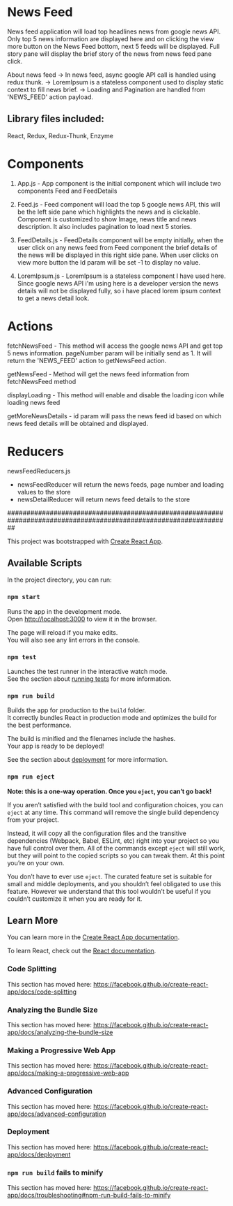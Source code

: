 News Feed
=========

News feed application will load top headlines news from google news API. Only top 5 news information are displayed here and on clicking the view more button on the News Feed bottom, next 5 feeds will be displayed. Full story pane will display the brief story of the news from news feed pane click.

About news feed
    -> In news feed, async google API call is handled using redux thunk.
    -> LoremIpsum is a stateless component used to display static context to fill news brief.
    -> Loading and Pagination are handled from 'NEWS_FEED' action payload.

Library files included:
----------------------
React, Redux, Redux-Thunk, Enzyme


Components
==========

1. App.js           - App component is the initial component which will include two components Feed and FeedDetails

2. Feed.js          - Feed component will load the top 5 google news API, this will be the left side pane which highlights the news and is clickable. Component is customized to show Image, news title and news description. It also includes pagination to load next 5 stories.

3. FeedDetails.js   - FeedDetails component will be empty initially, when the user click on any news feed from Feed component the brief details of the news will be displayed in this right side pane. When user clicks on view more button the Id param will be set -1 to display no value.

4. LoremIpsum.js    - LoremIpsum is a stateless component I have used here. Since google news API i'm using here is a developer version the news details will not be displayed fully, so i have placed lorem ipsum context to get a news detail look.


Actions
=======

fetchNewsFeed       - This method will access the google news API and get top 5 news information. pageNumber param will                         be initially send as 1. It will return the 'NEWS_FEED' action to getNewsFeed action.

getNewsFeed         - Method will get the news feed information from fetchNewsFeed method

displayLoading      - This method will enable and disable the loading icon while loading news feed

getMoreNewsDetails  - id param will pass the news feed id based on which news feed details will be obtained and displayed.


Reducers
========

newsFeedReducers.js
* newsFeedReducer will return the news feeds, page number and loading values to the store
* newsDetailReducer will return news feed details to the store








##################################################################################################################

This project was bootstrapped with [Create React App](https://github.com/facebook/create-react-app).

## Available Scripts

In the project directory, you can run:

### `npm start`

Runs the app in the development mode.<br>
Open [http://localhost:3000](http://localhost:3000) to view it in the browser.

The page will reload if you make edits.<br>
You will also see any lint errors in the console.

### `npm test`

Launches the test runner in the interactive watch mode.<br>
See the section about [running tests](https://facebook.github.io/create-react-app/docs/running-tests) for more information.

### `npm run build`

Builds the app for production to the `build` folder.<br>
It correctly bundles React in production mode and optimizes the build for the best performance.

The build is minified and the filenames include the hashes.<br>
Your app is ready to be deployed!

See the section about [deployment](https://facebook.github.io/create-react-app/docs/deployment) for more information.

### `npm run eject`

**Note: this is a one-way operation. Once you `eject`, you can’t go back!**

If you aren’t satisfied with the build tool and configuration choices, you can `eject` at any time. This command will remove the single build dependency from your project.

Instead, it will copy all the configuration files and the transitive dependencies (Webpack, Babel, ESLint, etc) right into your project so you have full control over them. All of the commands except `eject` will still work, but they will point to the copied scripts so you can tweak them. At this point you’re on your own.

You don’t have to ever use `eject`. The curated feature set is suitable for small and middle deployments, and you shouldn’t feel obligated to use this feature. However we understand that this tool wouldn’t be useful if you couldn’t customize it when you are ready for it.

## Learn More

You can learn more in the [Create React App documentation](https://facebook.github.io/create-react-app/docs/getting-started).

To learn React, check out the [React documentation](https://reactjs.org/).

### Code Splitting

This section has moved here: https://facebook.github.io/create-react-app/docs/code-splitting

### Analyzing the Bundle Size

This section has moved here: https://facebook.github.io/create-react-app/docs/analyzing-the-bundle-size

### Making a Progressive Web App

This section has moved here: https://facebook.github.io/create-react-app/docs/making-a-progressive-web-app

### Advanced Configuration

This section has moved here: https://facebook.github.io/create-react-app/docs/advanced-configuration

### Deployment

This section has moved here: https://facebook.github.io/create-react-app/docs/deployment

### `npm run build` fails to minify

This section has moved here: https://facebook.github.io/create-react-app/docs/troubleshooting#npm-run-build-fails-to-minify
